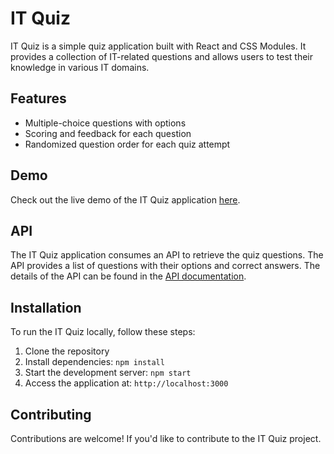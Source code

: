 # IT Quiz

IT Quiz is a simple quiz application built with React and CSS Modules. It provides a collection of IT-related questions and allows users to test their knowledge in various IT domains.

## Features

- Multiple-choice questions with options
- Scoring and feedback for each question
- Randomized question order for each quiz attempt

## Demo

Check out the live demo of the IT Quiz application [here](https://mxmxmarexmxm.github.io/it-quiz).

## API

The IT Quiz application consumes an API to retrieve the quiz questions. The API provides a list of questions with their options and correct answers. The details of the API can be found in the [API documentation](https://quizapi.io/api/v1/).

## Installation

To run the IT Quiz locally, follow these steps:

1. Clone the repository
2. Install dependencies: `npm install`
3. Start the development server: `npm start`
4. Access the application at: `http://localhost:3000`

## Contributing

Contributions are welcome! If you'd like to contribute to the IT Quiz project.
